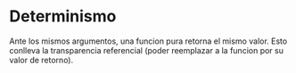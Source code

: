 # Determinismo
Ante los mismos argumentos, una funcion pura retorna el mismo valor. Esto conlleva la transparencia referencial (poder reemplazar a la funcion por su valor de retorno). 